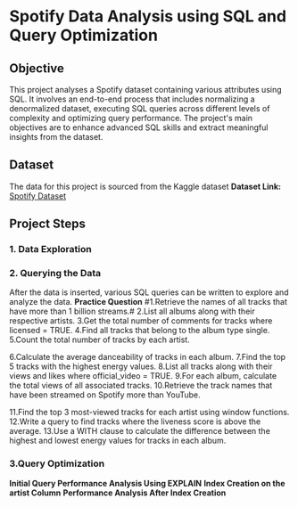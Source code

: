 # Spotify Data Analysis using SQL and Query Optimization 

## Objective  
This project analyses a Spotify dataset containing various attributes using SQL. It involves an end-to-end process that includes normalizing a denormalized dataset, executing SQL queries across different levels of complexity and optimizing query performance. The project's main objectives are to enhance advanced SQL skills and extract meaningful insights from the dataset. 

## Dataset
The data for this project is sourced from the Kaggle dataset 
**Dataset Link:** [Spotify Dataset](https://www.kaggle.com/datasets/sanjanchaudhari/spotify-dataset)

## Project Steps 
### 1. Data Exploration
### 2. Querying the Data 
After the data is inserted, various SQL queries can be written to explore and analyze the data.
**Practice Question**
#1.Retrieve the names of all tracks that have more than 1 billion streams.#
2.List all albums along with their respective artists.
3.Get the total number of comments for tracks where licensed = TRUE.
4.Find all tracks that belong to the album type single.
5.Count the total number of tracks by each artist.

6.Calculate the average danceability of tracks in each album.
7.Find the top 5 tracks with the highest energy values.
8.List all tracks along with their views and likes where official_video = TRUE.
9.For each album, calculate the total views of all associated tracks.
10.Retrieve the track names that have been streamed on Spotify more than YouTube.

11.Find the top 3 most-viewed tracks for each artist using window functions.
12.Write a query to find tracks where the liveness score is above the average.
13.Use a WITH clause to calculate the difference between the highest and lowest energy values for tracks in each album.

### 3.Query Optimization
 **Initial Query Performance Analysis Using EXPLAIN**
**Index Creation on the artist Column**
**Performance Analysis After Index Creation**



